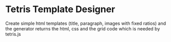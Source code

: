 # Tetris Template Designer

Create simple html templates (title, paragraph, images with fixed ratios) and the generator returns the html, css and the grid code which is needed by tetris.js